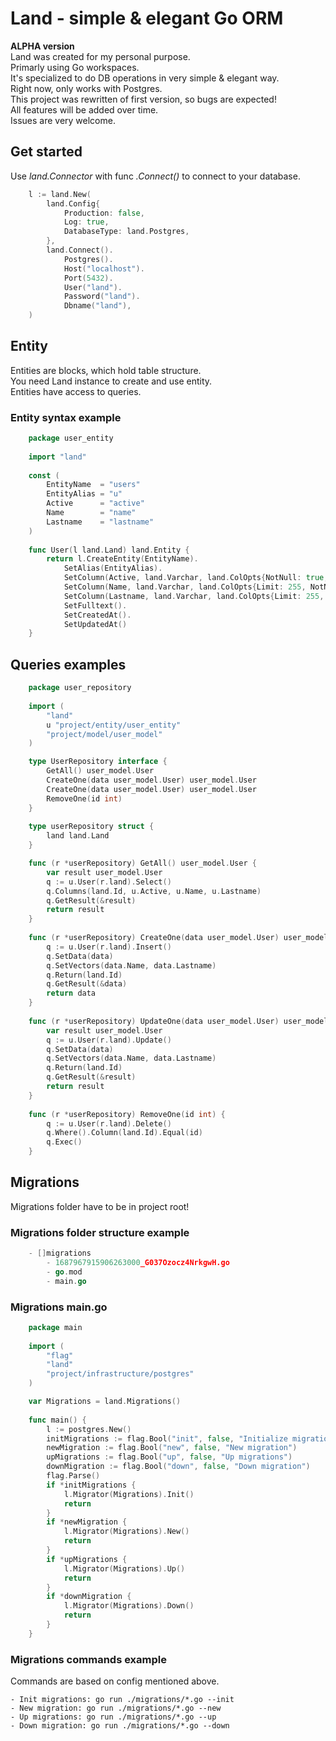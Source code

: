 
# Land - simple & elegant Go ORM
**ALPHA version**\
Land was created for my personal purpose.\
Primarly using Go workspaces.\
It's specialized to do DB operations in very simple & elegant way.\
Right now, only works with Postgres.\
This project was rewritten of first version, so bugs are expected!\
All features will be added over time.\
Issues are very welcome.


## Get started
Use *land.Connector* with func *.Connect()* to connect to your database.
```go
	l := land.New(  
		land.Config{  
			Production: false,  
			Log: true,  
			DatabaseType: land.Postgres,  
		},  
		land.Connect().  
			Postgres().  
			Host("localhost").  
			Port(5432).  
			User("land").  
			Password("land").  
			Dbname("land"),  
	)
```
## Entity
Entities are blocks, which hold table structure.\
You need Land instance to create and use entity.\
Entities have access to queries.

### Entity syntax example
```go
    package user_entity  
  
    import "land"  
  
	const (  
		EntityName 	= "users"  
		EntityAlias = "u"  
		Active 		= "active"  
		Name 		= "name"  
		Lastname 	= "lastname"  
	)  
  
	func User(l land.Land) land.Entity {  
		return l.CreateEntity(EntityName).  
			SetAlias(EntityAlias).  
			SetColumn(Active, land.Varchar, land.ColOpts{NotNull: true, Default: false}).  
			SetColumn(Name, land.Varchar, land.ColOpts{Limit: 255, NotNull: true}).  
			SetColumn(Lastname, land.Varchar, land.ColOpts{Limit: 255, NotNull: true}).  
			SetFulltext().  
			SetCreatedAt().  
			SetUpdatedAt()  
	}
```
## Queries examples
```go
	package user_repository
	
	import (
		"land"
		u "project/entity/user_entity"
		"project/model/user_model"
	)

	type UserRepository interface {
		GetAll() user_model.User
		CreateOne(data user_model.User) user_model.User
		CreateOne(data user_model.User) user_model.User
		RemoveOne(id int)
	}
	
	type userRepository struct {
		land land.Land
	}

	func (r *userRepository) GetAll() user_model.User {  
		var result user_model.User
		q := u.User(r.land).Select()  
		q.Columns(land.Id, u.Active, u.Name, u.Lastname)  
		q.GetResult(&result)  
		return result
	}
	
	func (r *userRepository) CreateOne(data user_model.User) user_model.User {  
		q := u.User(r.land).Insert()
		q.SetData(data)  
		q.SetVectors(data.Name, data.Lastname)
		q.Return(land.Id)  
		q.GetResult(&data)  
		return data
	}
	
	func (r *userRepository) UpdateOne(data user_model.User) user_model.User {  
		var result user_model.User
		q := u.User(r.land).Update()
		q.SetData(data)  
		q.SetVectors(data.Name, data.Lastname)
		q.Return(land.Id)  
		q.GetResult(&result)  
		return result
	}
	
	func (r *userRepository) RemoveOne(id int) {  
		q := u.User(r.land).Delete()
		q.Where().Column(land.Id).Equal(id)  
		q.Exec() 
	}
```
## Migrations
Migrations folder have to be in project root!

### Migrations folder structure example
```go
    - []migrations
	    - 1687967915906263000_G037Ozocz4NrkgwH.go
	    - go.mod
	    - main.go
```
### Migrations main.go
```go
	package main
	
	import (
		"flag"
		"land"
		"project/infrastructure/postgres"
	)

	var Migrations = land.Migrations()  
	  
	func main() {  
		l := postgres.New()  
		initMigrations := flag.Bool("init", false, "Initialize migrations")  
		newMigration := flag.Bool("new", false, "New migration")  
		upMigrations := flag.Bool("up", false, "Up migrations")  
		downMigration := flag.Bool("down", false, "Down migration")  
		flag.Parse()  
		if *initMigrations {  
			l.Migrator(Migrations).Init()  
			return  
		}  
		if *newMigration {  
			l.Migrator(Migrations).New()  
			return  
		}  
		if *upMigrations {  
			l.Migrator(Migrations).Up()  
			return  
		}  
		if *downMigration {  
			l.Migrator(Migrations).Down()  
			return  
		}  
	}
```
### Migrations commands example
Commands are based on config mentioned above.

	- Init migrations: go run ./migrations/*.go --init
	- New migration: go run ./migrations/*.go --new
	- Up migrations: go run ./migrations/*.go --up
	- Down migration: go run ./migrations/*.go --down